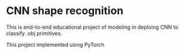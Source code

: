 # CNN shape recognition

This is end-to-end educational project of modeling in deploing CNN to classify .obj primitives.

This project implemented using PyTorch
